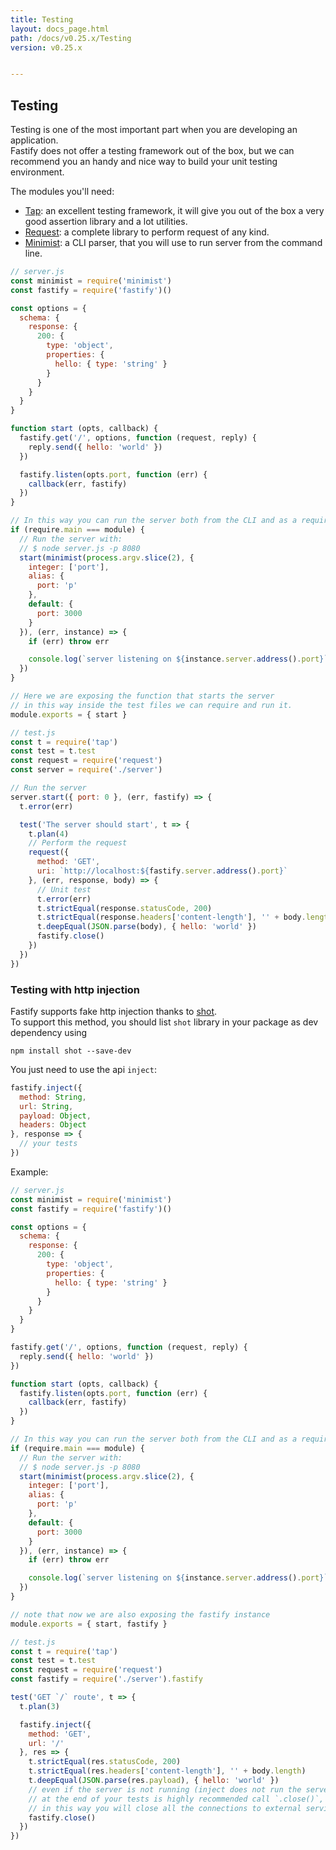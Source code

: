 ```yaml
---
title: Testing
layout: docs_page.html
path: /docs/v0.25.x/Testing
version: v0.25.x


---
```


## Testing
Testing is one of the most important part when you are developing an application.  
Fastify does not offer a testing framework out of the box, but we can recommend you an handy and nice way to build your unit testing environment.

The modules you'll need:
- [Tap](https://www.npmjs.com/package/tap): an excellent testing framework, it will give you out of the box a very good assertion library and a lot utilities.  
- [Request](https://www.npmjs.com/package/request): a complete library to perform request of any kind.
- [Minimist](https://www.npmjs.com/package/minimist): a CLI parser, that you will use to run server from the command line.


```js
// server.js
const minimist = require('minimist')
const fastify = require('fastify')()

const options = {
  schema: {
    response: {
      200: {
        type: 'object',
        properties: {
          hello: { type: 'string' }
        }
      }
    }
  }
}

function start (opts, callback) {
  fastify.get('/', options, function (request, reply) {
    reply.send({ hello: 'world' })
  })

  fastify.listen(opts.port, function (err) {
    callback(err, fastify)
  })
}

// In this way you can run the server both from the CLI and as a required module.
if (require.main === module) {
  // Run the server with:
  // $ node server.js -p 8080
  start(minimist(process.argv.slice(2), {
    integer: ['port'],
    alias: {
      port: 'p'
    },
    default: {
      port: 3000
    }
  }), (err, instance) => {
    if (err) throw err

    console.log(`server listening on ${instance.server.address().port}`)
  })
}

// Here we are exposing the function that starts the server
// in this way inside the test files we can require and run it.
module.exports = { start }
```

```js
// test.js
const t = require('tap')
const test = t.test
const request = require('request')
const server = require('./server')

// Run the server
server.start({ port: 0 }, (err, fastify) => {
  t.error(err)

  test('The server should start', t => {
    t.plan(4)
    // Perform the request
    request({
      method: 'GET',
      uri: `http://localhost:${fastify.server.address().port}`
    }, (err, response, body) => {
      // Unit test
      t.error(err)
      t.strictEqual(response.statusCode, 200)
      t.strictEqual(response.headers['content-length'], '' + body.length)
      t.deepEqual(JSON.parse(body), { hello: 'world' })
      fastify.close()
    })
  })
})
```

<a name="inject"></a>
### Testing with http injection
Fastify supports fake http injection thanks to [shot](https://github.com/hapijs/shot).  
To support this method, you should list `shot` library in your package as dev dependency using
```
npm install shot --save-dev
```  
You just need to use the api `inject`:
```js
fastify.inject({
  method: String,
  url: String,
  payload: Object,
  headers: Object
}, response => {
  // your tests
})
```
Example:
```js
// server.js
const minimist = require('minimist')
const fastify = require('fastify')()

const options = {
  schema: {
    response: {
      200: {
        type: 'object',
        properties: {
          hello: { type: 'string' }
        }
      }
    }
  }
}

fastify.get('/', options, function (request, reply) {
  reply.send({ hello: 'world' })
})

function start (opts, callback) {
  fastify.listen(opts.port, function (err) {
    callback(err, fastify)
  })
}

// In this way you can run the server both from the CLI and as a required module.
if (require.main === module) {
  // Run the server with:
  // $ node server.js -p 8080
  start(minimist(process.argv.slice(2), {
    integer: ['port'],
    alias: {
      port: 'p'
    },
    default: {
      port: 3000
    }
  }), (err, instance) => {
    if (err) throw err

    console.log(`server listening on ${instance.server.address().port}`)
  })
}

// note that now we are also exposing the fastify instance
module.exports = { start, fastify }
```

```js
// test.js
const t = require('tap')
const test = t.test
const request = require('request')
const fastify = require('./server').fastify

test('GET `/` route', t => {
  t.plan(3)

  fastify.inject({
    method: 'GET',
    url: '/'
  }, res => {
    t.strictEqual(res.statusCode, 200)
    t.strictEqual(res.headers['content-length'], '' + body.length)
    t.deepEqual(JSON.parse(res.payload), { hello: 'world' })
    // even if the server is not running (inject does not run the server)
    // at the end of your tests is highly recommended call `.close()`,
    // in this way you will close all the connections to external services
    fastify.close()
  })
})
```
